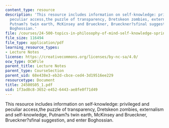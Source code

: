 ```yaml
---
content_type: resource
description: 'This resource includes information on self-knowledge: privileged and
  peculiar access,the puzzle of transparency, Dretskeon zombies, externalism and self-knowledge,
  Putnam?s twin earth, McKinsey and Brueckner, Brueckner?sfinal suggestion, and enter
  Boghossian.'
file: /courses/24-500-topics-in-philosophy-of-mind-self-knowledge-spring-2005/1f3ad8c83652e4526443ae8fe0f71d49_24500S05_1.pdf
file_size: 116494
file_type: application/pdf
learning_resource_types:
- Lecture Notes
license: https://creativecommons.org/licenses/by-nc-sa/4.0/
ocw_type: OCWFile
parent_title: Lecture Notes
parent_type: CourseSection
parent_uid: 68e438e3-eb2d-cbce-ced4-3d19516ee229
resourcetype: Document
title: 24500S05_1.pdf
uid: 1f3ad8c8-3652-e452-6443-ae8fe0f71d49
---
```

This resource includes information on self-knowledge: privileged and peculiar access,the puzzle of transparency, Dretskeon zombies, externalism and self-knowledge, Putnam?s twin earth, McKinsey and Brueckner, Brueckner?sfinal suggestion, and enter Boghossian.